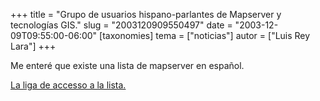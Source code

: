 +++
title = "Grupo de usuarios hispano-parlantes de Mapserver y tecnologías GIS."
slug = "2003120909550497"
date = "2003-12-09T09:55:00-06:00"
[taxonomies]
tema = ["noticias"]
autor = ["Luis Rey Lara"]
+++

Me enteré que existe una lista de mapserver en español.

[La liga de accesso a la
lista.](http://groups.yahoo.com/group/mapserver-es/)

